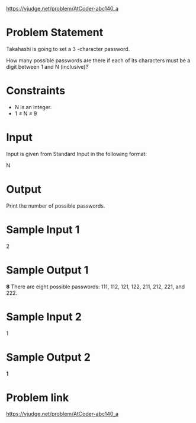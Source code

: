 https://vjudge.net/problem/AtCoder-abc140_a

# Problem Statement
Takahashi is going to set a 
3
-character password.

How many possible passwords are there if each of its characters must be a digit between 
1
 and 
N
 (inclusive)?

# Constraints
* N is an integer.
* 1
≤
N
≤
9   


# Input 
Input is given from Standard Input in the following format:

N


# Output
Print the number of possible passwords.

# Sample Input 1
2
# Sample Output 1
**8**
There are eight possible passwords: 111, 112, 121, 122, 211, 212, 221, and 222.

# Sample Input 2
1

# Sample Output 2
**1**


# Problem link
https://vjudge.net/problem/AtCoder-abc140_a
